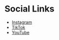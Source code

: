 # Social Links

- [Instagram](https://www.instagram.com/) <!-- TODO: update handle -->
- [TikTok](https://www.tiktok.com/) <!-- TODO: update handle -->
- [YouTube](https://www.youtube.com/) <!-- TODO: update link -->
